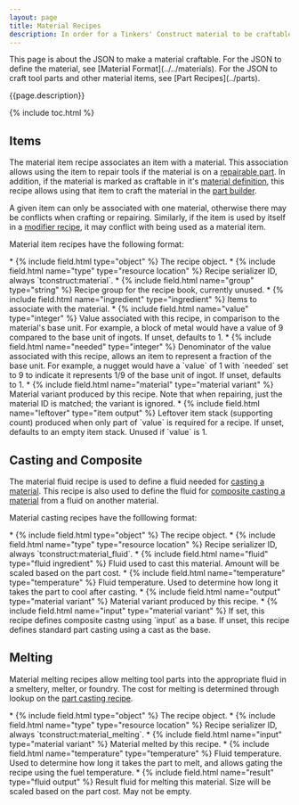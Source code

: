 ```yaml
---
layout: page
title: Material Recipes
description: In order for a Tinkers' Construct material to be craftable and repairable, its necessary to define one or more recipes. This page documents the recipe format for working with materials using the part builder, casting, and melting.
---
```


<div class="hatnote" markdown=1>
This page is about the JSON to make a material craftable. For the JSON to define the material, see [Material Format](../../materials). For the JSON to craft tool parts and other material items, see [Part Recipes](../parts).
</div>

{{page.description}}

{% include toc.html %}

## Items

The material item recipe associates an item with a material. This association allows using the item to repair tools if the material is on a [repairable part](../../stat-types). In addition, if the material is marked as craftable in it's [material definition](../../materials#definition), this recipe allows using that item to craft the material in the [part builder](../parts#part-builder).

A given item can only be associated with one material, otherwise there may be conflicts when crafting or repairing. Similarly, if the item is used by itself in a [modifier recipe](../modifiers), it may conflict with being used as a material item.

Material item recipes have the following format:

<div class="treeview" markdown=1>
* {% include field.html type="object" %} The recipe object.
    * {% include field.html name="type" type="resource location" %} Recipe serializer ID, always `tconstruct:material`.
    * {% include field.html name="group" type="string" %} Recipe group for the recipe book, currently unused.
    * {% include field.html name="ingredient" type="ingredient" %} Items to associate with the material.
    * {% include field.html name="value" type="integer" %} Value associated with this recipe, in comparison to the material's base unit. For example, a block of metal would have a value of 9 compared to the base unit of ingots. If unset, defaults to 1.
    * {% include field.html name="needed" type="integer" %} Denominator of the value associated with this recipe, allows an item to represent a fraction of the base unit. For example, a nugget would have a `value` of 1 with `needed` set to 9 to indicate it represents 1/9 of the base unit of ingot. If unset, defaults to 1.
    * {% include field.html name="material" type="material variant" %} Material variant produced by this recipe. Note that when repairing, just the material ID is matched; the variant is ignored.
    * {% include field.html name="leftover" type="item output" %} Leftover item stack (supporting count) produced when only part of `value` is required for a recipe. If unset, defaults to an empty item stack. Unused if `value` is 1.
</div>

## Casting and Composite

The material fluid recipe is used to define a fluid needed for [casting a material](../parts#part-casting). This recipe is also used to define the fluid for [composite casting a material](../parts#composite-casting) from a fluid on another material.

Material casting recipes have the folllowing format:

<div class="treeview" markdown=1>
* {% include field.html type="object" %} The recipe object.
    * {% include field.html name="type" type="resource location" %} Recipe serializer ID, always `tconstruct:material_fluid`.
    * {% include field.html name="fluid" type="fluid ingredient" %} Fluid used to cast this material. Amount will be scaled based on the part cost.
    * {% include field.html name="temperature" type="temperature" %} Fluid temperature. Used to determine how long it takes the part to cool after casting.
    * {% include field.html name="output" type="material variant" %} Material variant produced by this recipe.
    * {% include field.html name="input" type="material variant" %} If set, this recipe defines composite castng using `input` as a base. If unset, this recipe defines standard part casting using a cast as the base.
</div>

## Melting

Material melting recipes allow melting tool parts into the appropriate fluid in a smeltery, melter, or foundry. The cost for melting is determined through lookup on the [part casting recipe](../parts#part-casting).

<div class="treeview" markdown=1>
* {% include field.html type="object" %} The recipe object.
    * {% include field.html name="type" type="resource location" %} Recipe serializer ID, always `tconstruct:material_melting`.
    * {% include field.html name="input" type="material variant" %} Material melted by this recipe.
    * {% include field.html name="temperature" type="temperature" %} Fluid temperature. Used to determine how long it takes the part to melt, and allows gating the recipe using the fuel temperature.
    * {% include field.html name="result" type="fluid output" %} Result fluid for melting this material. Size will be scaled based on the part cost. May not be empty.
</div>
